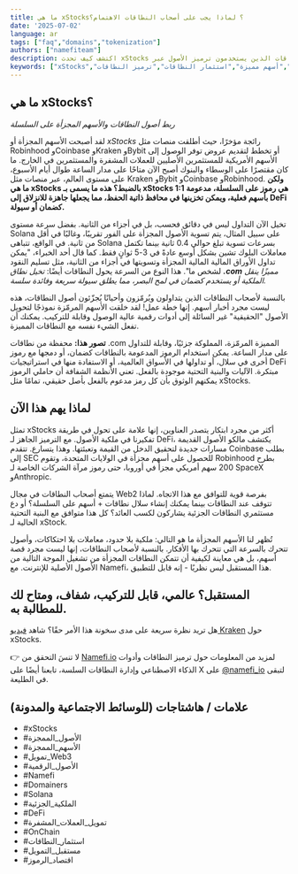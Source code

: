 ```yaml
---
title: ما هي xStocks؟ لماذا يجب على أصحاب النطاقات الاهتمام؟
date: '2025-07-02'
language: ar
tags: ["faq","domains","tokenization"]
authors: ["namefiteam"]
description: اكتشف كيف تحدث xStocks ثورة في عالم المال ولماذا يتمتع أصحاب النطاقات الذين يستخدمون ترميز الأصول عبر Namefi بموقع فريد لقيادة هذا التحول الرقمي.
keywords: ["xStocks","أسهم مجزأة","أسهم مميزة","استثمار النطاقات","ترميز النطاقات","Namefi","أسهم بلوك تشين","ملكية جزئية","مالية ويب 3","تداول الأصول الرقمية","أصول سولانا المجزأة","أسهم العملات المشفرة","أسهم على السلسلة","ترميز أصول العالم الحقيقي","أسماء نطاقات مجزأة"]
---
```



## ما هي xStocks؟

_ربط أصول النطاقات والأسهم المجزأة على السلسلة_

لقد أصبحت الأسهم المجزأة أو _xStocks_ رائجة مؤخرًا، حيث أطلقت منصات مثل Robinhood وCoinbase وKraken وBybit أو تخطط لتقديم عروض توفر الوصول إلى الأسهم الأمريكية للمستثمرين الأصليين للعملات المشفرة والمستثمرين في الخارج. ما كان مقتصرًا على الوسطاء والبنوك أصبح الآن متاحًا على مدار الساعة طوال أيام الأسبوع، على مستوى العالم، عبر منصات مثل Kraken وBybit وCoinbase وRobinhood. **ولكن ما هي xStocks بالضبط؟ هذه ما يسمى بـ xStocks هي رموز على السلسلة، مدعومة 1:1 بأسهم فعلية، ويمكن تخزينها في محافظ ذاتية الحفظ، مما يجعلها جاهزة للانزلاق إلى DeFi كضمان أو سيولة.**

تخيل الآن التداول ليس في دقائق فحسب، بل في أجزاء من الثانية. بفضل سرعة مستوى Solana على سبيل المثال، يتم تسوية الأصول المجزأة على الفور تقريبًا، وغالبًا في أقل من ثانية. في الواقع، تتباهى Solana بسرعات تسوية تبلغ حوالي 0.4 ثانية بينما تكتمل معاملات البلوك تشين بشكل أوسع عادةً في 3-5 ثوانٍ فقط. كما قال أحد الخبراء، "يمكن تداول الأوراق المالية المالية المجزأة وتسويتها في أجزاء من الثانية، مثل تسليم النقود لشخص ما". هذا النوع من السرعة يحول النطاقات أيضًا: _تخيل نطاق **.com** مميزًا ينقل الملكية أو يستخدم كضمان في لمح البصر، مما يطلق سيولة سريعة وفائدة سلسة._

بالنسبة لأصحاب النطاقات الذين يتداولون ويُرمّزون وأحيانًا يُجزّئون أصول النطاقات، هذه ليست مجرد أخبار أسهم. إنها خطة عمل! لقد خلقت الأسهم المرمّزة نموذجًا لتحويل الأصول "الحقيقية" غير السائلة إلى أدوات رقمية عالية الوصول وقابلة للتركيب. يمكنك أن تفعل الشيء نفسه مع النطاقات المميزة.

**تصور هذا:** محفظة من نطاقات .com المميزة المرمّزة، المملوكة جزئيًا، وقابلة للتداول على مدار الساعة. يمكن استخدام الرموز المدعومة بالنطاقات كضمان، أو دمجها مع رموز أخرى في سلال، أو تداولها في الأسواق العالمية، أو الاستفادة منها في استراتيجيات DeFi مبتكرة. الآليات والبنية التحتية موجودة بالفعل. تعني الأنظمة الشفافة أن حاملي الرموز يمكنهم الوثوق بأن كل رمز مدعوم بالفعل بأصل حقيقي، تمامًا مثل xStocks.

## لماذا يهم هذا الآن

تمثل xStocks أكثر من مجرد ابتكار يتصدر العناوين، إنها علامة على تحول في طريقة تفكيرنا في ملكية الأصول. مع الترميز الجاهز لـ DeFi، يكتشف مالكو الأصول القديمة مسارات جديدة لتحقيق الدخل من القيمة وتعبئتها. وهذا يتسارع. تتقدم Coinbase بطلب إلى SEC للحصول على أسهم مجزأة في الولايات المتحدة، وتقوم Robinhood بطرح 200 سهم أمريكي مجزأ في أوروبا، حتى رموز مرآة الشركات الخاصة لـ SpaceX وAnthropic.

يتمتع أصحاب النطاقات في مجال Web2 بفرصة قوية للتوافق مع هذا الاتجاه. لماذا تتوقف عند النطاقات بينما يمكنك إنشاء سلال نطاقات + أسهم على السلسلة؟ أو دع مستثمري النطاقات الجزئية يشاركون لكسب العائد؟ كل هذا متوافق مع البنية التحتية الحالية لـ xStock.

تُظهر لنا الأسهم المجزأة ما هو التالي: ملكية بلا حدود، معاملات بلا احتكاكات، وأصول تتحرك بالسرعة التي تتحرك بها الأفكار. بالنسبة لأصحاب النطاقات، إنها ليست مجرد قصة أسهم، بل هي معاينة لكيفية أن تتمكن النطاقات المجزأة من تشغيل الموجة التالية من الأصول الأصلية للإنترنت. مع Namefi، هذا المستقبل ليس نظريًا - إنه قابل للتطبيق.

## المستقبل؟ عالمي، قابل للتركيب، شفاف، ومتاح لك للمطالبة به.

هل تريد نظرة سريعة على مدى سخونة هذا الأمر حقًا؟ شاهد [فيديو Kraken](https://www.youtube.com/watch?v=OpiyVve5URM) حول xStocks.

👉 لا تنسَ التحقق من [Namefi.io](https://namefi.io/?utm_source=blog&utm_medium=blog&utm_campaign=xtocks) لمزيد من المعلومات حول ترميز النطاقات وأدوات الذكاء الاصطناعي وإدارة النطاقات السلسة، تابعنا أيضًا على X على [@namefi_io](https://x.com/namefi_io?utm_source=blog&utm_medium=blog&utm_campaign=xtocks) لتبقى في الطليعة.

## علامات / هاشتاجات (للوسائط الاجتماعية والمدونة)

*   #xStocks
*   #الأصول_الممجزة
*   #الأسهم_الممجزة
*   #تمويل_Web3
*   #الأصول_الرقمية
*   #Namefi
*   #Domainers
*   #Solana
*   #الملكية_الجزئية
*   #DeFi
*   #تمويل_العملات_المشفرة
*   #OnChain
*   #استثمار_النطاقات
*   #مستقبل_التمويل
*   #اقتصاد_الرموز
